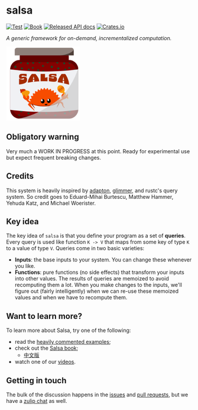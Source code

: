 # salsa

[![Test](https://github.com/salsa-rs/salsa/workflows/Test/badge.svg)](https://github.com/salsa-rs/salsa/actions?query=workflow%3ATest)
[![Book](https://github.com/salsa-rs/salsa/workflows/Book/badge.svg)](https://github.com/salsa-rs/salsa/actions?query=workflow%3ABook)
[![Released API docs](https://docs.rs/salsa/badge.svg)](https://docs.rs/salsa)
[![Crates.io](https://img.shields.io/crates/v/salsa.svg)](https://crates.io/crates/salsa)

*A generic framework for on-demand, incrementalized computation.*

<img alt="Salsa Logo" src="https://raw.githubusercontent.com/salsa-rs/logo/main/FerrisSalsa4-01.svg" width="200" />

## Obligatory warning

Very much a WORK IN PROGRESS at this point. Ready for experimental use
but expect frequent breaking changes.

## Credits

This system is heavily inspired by [adapton](http://adapton.org/), [glimmer](https://github.com/glimmerjs/glimmer-vm), and rustc's query
system. So credit goes to Eduard-Mihai Burtescu, Matthew Hammer,
Yehuda Katz, and Michael Woerister.

## Key idea

The key idea of `salsa` is that you define your program as a set of
**queries**. Every query is used like function `K -> V` that maps from
some key of type `K` to a value of type `V`. Queries come in two basic
varieties:

- **Inputs**: the base inputs to your system. You can change these
  whenever you like.
- **Functions**: pure functions (no side effects) that transform your
  inputs into other values. The results of queries are memoized to
  avoid recomputing them a lot. When you make changes to the inputs,
  we'll figure out (fairly intelligently) when we can re-use these
  memoized values and when we have to recompute them.

## Want to learn more?

To learn more about Salsa, try one of the following:

- read the [heavily commented examples](https://github.com/salsa-rs/salsa/tree/master/examples);
- check out the [Salsa book](https://salsa-rs.github.io/salsa);
    - [中文版](https://rust-chinese-translation.github.io/salsa-book)
- watch one of our [videos](https://salsa-rs.github.io/salsa/videos.html).

## Getting in touch

The bulk of the discussion happens in the [issues](https://github.com/salsa-rs/salsa/issues) 
and [pull requests](https://github.com/salsa-rs/salsa/pulls), 
but we have a [zulip chat](https://salsa.zulipchat.com/) as well.

